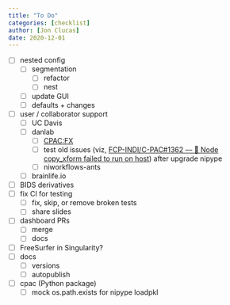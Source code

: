 ```yaml
---
title: "To Do"
categories: [checklist]
author: [Jon Clucas]
date: 2020-12-01
---
```

- [ ] nested config
    - [ ] segmentation
       - [ ] refactor
       - [ ] nest
    - [ ] update GUI
    - [ ] defaults + changes
- [ ] user / collaborator support
    - [ ] UC Davis
    - [ ] danlab
       - [ ] [CPAC:FX](https://shnizzedy.github.io/lab-notebook/projects/c-pac-on-habanero)
       - [ ] test old issues (viz, [FCP-INDI/C-PAC#1362 — 🐛 Node copy_xform failed to run on host](https://github.com/FCP-INDI/C-PAC/issues/1362)) after upgrade nipype
       - [ ] niworkflows-ants
    - [ ] brainlife.io
- [ ] BIDS derivatives
- [ ] fix CI for testing
   - [ ] fix, skip, or remove broken tests
   - [ ] share slides
- [ ] dashboard PRs
   - [ ] merge
   - [ ] docs
- [ ] FreeSurfer in Singularity?
- [ ] docs
   - [ ] versions
   - [ ] autopublish
- [ ] cpac (Python package)
   - [ ] mock os.path.exists for nipype loadpkl
